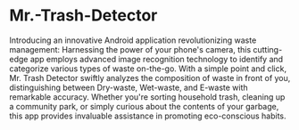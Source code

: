# Mr.-Trash-Detector
 Introducing an innovative Android application revolutionizing waste management: Harnessing the power of your phone's camera, this cutting-edge app employs advanced image recognition technology to identify and categorize various types of waste on-the-go.  With a simple point and click, Mr. Trash Detector swiftly analyzes the composition of waste in front of you, distinguishing between Dry-waste, Wet-waste, and E-waste with remarkable accuracy. Whether you're sorting household trash, cleaning up a community park, or simply curious about the contents of your garbage, this app provides invaluable assistance in promoting eco-conscious habits.
